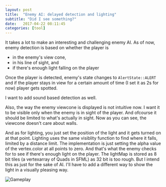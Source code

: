 ```yaml
---
layout: post
title:  "Enemy AI: delayed detection and lighting"
subtitle: "Did I see something?"
date:   2017-04-22 08:11:45
categories: [tool]
---
```


It takes a lot to make an interesting and challenging enemy AI. As of now, enemy detection is based on whether the player is
* in the enemy's view cone,
* in his line of sight, and
* if there's enough light falling on the player

Once the player is detected, enemy's state changes to ```AlertState::ALERT``` and if the player stays in view for a certain amount of time (I set it as 2s for now) player gets spotted.

I want to add sound based detection as well.

Also, the way the enemy viewcone is displayed is not intuitive now. I want it to be visible only when the enemy is in sight of the player. And ofcourse it should be limited to what's actually in sight. Now as you can see, the viewcone doesn't care about walls.


And as for lighting, you just set the position of the light and it gets turned on at that point. Lighting uses the same visiblity function to find where it falls, limited by a distance limit. The implementation is just setting the alpha value of the vertex.color at all points to zero. And that's what the enemy checks for to see if there's enough light on the player. The lightMap is stored as 8 bit tiles (a vertexarray of Quads in SFML) as 32 bit is too rough. But I intend this as just for the sake of AI. I'll have to add a different way to show the light in a visually pleasing way.

![Gameplay](http://i.imgur.com/XDpTGja.gif)

